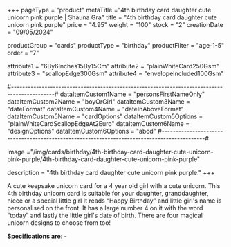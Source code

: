 +++
pageType = "product"
metaTitle ="4th birthday card daughter cute unicorn pink purple  | Shauna Gra"
title = "4th birthday card daughter cute unicorn pink purple"
price = "4.95"
weight = "100"
stock = "2"
creationDate = "09/05/2024"

productGroup = "cards"
productType = "birthday"
productFilter = "age-1-5"
order = "7"

attribute1 = "6By6Inches15By15Cm" 
attribute2 = "plainWhiteCard250Gsm" 
attribute3 = "scallopEdge300Gsm" 
attribute4 = "envelopeIncluded100Gsm"

#---------------------------------------------------------------------------------------------#
dataItemCustom1Name = "personsFirstNameOnly"
dataItemCustom2Name = "boyOrGirl"
dataItemCustom3Name = "dateFormat"
dataItemCustom4Name = "dateInAboveFormat"
dataItemCustom5Name = "cardOptions"
dataItemCustom5Options = "plainWhiteCardScallopEdgeAt2Euro"
dataItemCustom6Name = "designOptions"
dataItemCustom6Options = "abcd"
#---------------------------------------------------------------------------------------------#

image ="/img/cards/birthday/4th-birthday-card-daughter-cute-unicorn-pink-purple/4th-birthday-card-daughter-cute-unicorn-pink-purple"

description = "4th birthday card daughter cute unicorn pink purple."
+++

A cute keepsake unicorn card for a 4 year old girl with a cute unicorn. This 4th birthday unicorn card is suitable for your daughter, granddaughter, niece or a special little girl It reads “Happy Birthday” and little girl's name is personalised on the front. It has a large number 4 on it with the word “today” and lastly the little girl's date of birth. There are four magical unicorn designs to choose from too!

**Specifications are: -**
